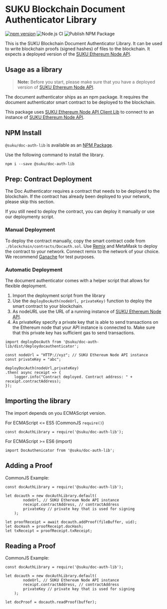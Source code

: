 # SUKU Blockchain Document Authenticator Library

[![npm version](https://badge.fury.io/js/%40suku%2Fdoc-auth-lib.svg)](https://badge.fury.io/js/%40suku%2Fdoc-auth-lib)
![Node.js CI](https://github.com/SukuLab/doc-auth-lib/workflows/Node.js%20CI/badge.svg)
![Publish NPM Package](https://github.com/SukuLab/doc-auth-lib/workflows/Publish%20NPM%20Package/badge.svg)

This is the SUKU Blockchain Document Authenticator Library. It can be used to write blockchain proofs (signed hashes) of files to the blockchain. It expects a deployed version of the [SUKU Ethereum Node API](https://github.com/SukuLab/suku-ethereum-node-api).

## Usage as a library

> **Note:** Before you start, please make sure that you have a deployed version of [SUKU Ethereum Node API](https://github.com/SukuLab/suku-ethereum-node-api). 

The document authenticator ships as an npm package. It requires the document authenticator smart contract to be deployed to the blockchain. 

This package uses [SUKU Ethereum Node API Client Lib](https://github.com/SukuLab/suku-ethereum-node-api-client-lib) to connect to an instance of [SUKU Ethereum Node API](https://github.com/SukuLab/suku-ethereum-node-api).

## NPM Install
`@suku/doc-auth-lib` is available as an [NPM Package](https://www.npmjs.com/package/@suku/doc-auth-lib).

Use the following command to install the library.
```
npm i --save @suku/doc-auth-lib
```

## Prep: Contract Deployment
The Doc Authenticator requires a contract that needs to be deployed to the blockchain. If the contract has already been deployed to your network, please skip this section.

If you still need to deploy the contract, you can deploy it manually or use our deploymenty script. 

### Manual Deployment
To deploy the contract manually, copy the smart contract code from `./blockchain/contracts/Docauth.sol`. Use [Remix](https://remix.ethereum.org/) and MetaMask to deploy the contract to your network. Connect remix to the network of your choice. We recommend [Ganache](https://truffleframework.com/ganache) for test purposes.

### Automatic Deployment
The document authenticator comes with a helper script that allows for flexible deployment.

1. Import the deployment script from the library
2. Use the `deployDocAuth(nodeUrl, privateKey)` function to deploy the smart contract to your blockchain.
3. As nodeURL use the URL of a running instance of [SUKU Ethereum Node API](https://github.com/SukuLab/suku-ethereum-node-api).
4. As privateKey specify a private key that is able to send transactions on the Ethereum node that your API instance is connected to. Make sure that this private key has sufficient gas to send transactions. 

```
import deployDocAuth from '@suku/doc-auth-lib/dist/deploydocauthenticator';

const nodeUrl = "HTTP://xyz"; // SUKU Ethereum Node API instance
const privateKey = "abc"; 

deployDocAuth(nodeUrl,privateKey)
.then( async receipt => {
    logger.info("Contract deployed. Contract address: " + receipt.contractAddress);
});

 ```

## Importing the library
The import depends on you ECMAScript version. 

For ECMAScript <= ES5 (CommonJS `require()`)
```
const docAuthLibrary = require('@suku/doc-auth-lib');
```

For ECMAScript >= ES6 (import)
```
import DocAuthenicator from '@suku/doc-auth-lib';
```

## Adding a Proof
CommonJS Example:
```
const docAuthLibrary = require('@suku/doc-auth-lib');

let docauth = new docAuthLibrary.default(
        nodeUrl, // SUKU Ethereum Node API instance
        receipt.contractAddress, // contractAddress
        privateKey // private key that is used for signing
    );

let proofReceipt = await docauth.addProof(fileBuffer, uid);
let docHash = proofReceipt.docHash;
let txReceipt = proofReceipt.txReceipt;
```

## Reading a Proof
CommonJS Example:
```
const docAuthLibrary = require('@suku/doc-auth-lib');

let docauth = new docAuthLibrary.default(
        nodeUrl, // SUKU Ethereum Node API instance
        receipt.contractAddress, // contractAddress
        privateKey // private key that is used for signing
    );

let docProof = docauth.readProof(buffer);
```



